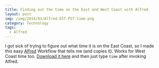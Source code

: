 ```yaml
---
title: Finding out the time on the East and West Coast with Alfred
layout: post
img: /img/2014/03/Alfred-EST-PST-time.png
category: Technology
tags:
  - Alfred
---
```

I got sick of trying to figure out what time it is on the East Coast, so I made this easy [Alfred](http://alfredapp.com) Workflow that tells me (and copies it). Works for West Coast time too. [Download it here](/utilities/alfred/time-tools/Time-Tools.alfredworkflow) and then just type `time` after invoking Alfred.